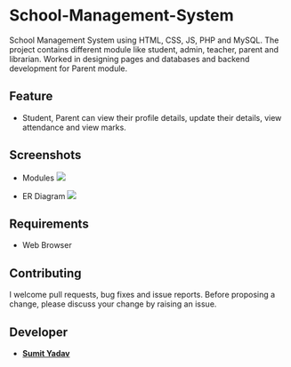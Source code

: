 # School-Management-System
School Management System using HTML, CSS, JS, PHP and MySQL. The project contains different module like student, admin, teacher, parent and librarian. Worked in designing pages and databases and backend development for Parent module.


## Feature
* Student, Parent can view their profile details, update their details, view attendance and view marks.


## Screenshots 
* Modules
        <img src="https://github.com/sumiie24/School-Management-System/blob/master/screenshots%20and%20docs/modules.PNG" />

* ER Diagram
        <img src="https://github.com/sumiie24/School-Management-System/blob/master/screenshots%20and%20docs/SMSERDiagram.jpg" />


## Requirements
* Web Browser


## Contributing
I welcome pull requests, bug fixes and issue reports. Before proposing a change, please discuss your change by raising an issue.


## Developer 
* **[Sumit Yadav](https://www.linkedin.com/in/sumiie24/)**




